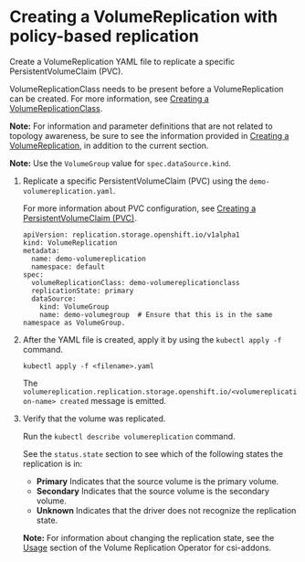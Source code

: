# Creating a VolumeReplication with policy-based replication

Create a VolumeReplication YAML file to replicate a specific PersistentVolumeClaim (PVC).

VolumeReplicationClass needs to be present before a VolumeReplication can be created. For more information, see [Creating a VolumeReplicationClass](creating_volumereplicationclass.md).

**Note:** For information and parameter definitions that are not related to topology awareness, be sure to see the information provided in [Creating a VolumeReplication](creating_volumereplication.md), in addition to the current section.

**Note:** Use the `VolumeGroup` value for `spec.dataSource.kind`.

1.  Replicate a specific PersistentVolumeClaim (PVC) using the `demo-volumereplication.yaml`.

    For more information about PVC configuration, see [Creating a PersistentVolumeClaim (PVC)](creating_pvc.md).

    ```
    apiVersion: replication.storage.openshift.io/v1alpha1
    kind: VolumeReplication
    metadata:
      name: demo-volumereplication
      namespace: default
    spec:
      volumeReplicationClass: demo-volumereplicationclass
      replicationState: primary
      dataSource:
        kind: VolumeGroup
        name: demo-volumegroup  # Ensure that this is in the same namespace as VolumeGroup.
    ```

2.  After the YAML file is created, apply it by using the `kubectl apply -f` command.

    ```
    kubectl apply -f <filename>.yaml
    ```

    The `volumereplication.replication.storage.openshift.io/<volumereplication-name> created` message is emitted.

3.  Verify that the volume was replicated.

    Run the `kubectl describe volumereplication` command.

    See the `status.state` section to see which of the following states the replication is in:

    -   **Primary** Indicates that the source volume is the primary volume.
    -   **Secondary** Indicates that the source volume is the secondary volume.
    -   **Unknown** Indicates that the driver does not recognize the replication state.

    **Note:** For information about changing the replication state, see the [Usage](https://github.com/csi-addons/volume-replication-operator/tree/v0.2.0#usage) section of the Volume Replication Operator for csi-addons.